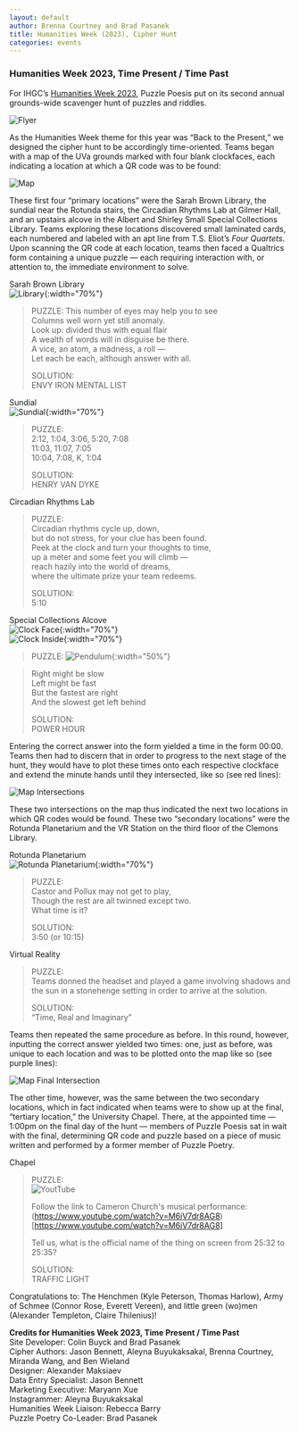 ```yaml
---
layout: default
author: Brenna Courtney and Brad Pasanek
title: Humanities Week (2023), Cipher Hunt
categories: events
---
```


### Humanities Week 2023, Time Present / Time Past

For IHGC’s [Humanities Week 2023](https://www.hw-uva.com), Puzzle Poesis put on its second annual grounds-wide scavenger hunt of puzzles and riddles. 

![Flyer](../../../../images/CipherHuntFlyer2023.png)

As the Humanities Week theme for this year was “Back to the Present,” we designed the cipher hunt to be accordingly time-oriented. Teams began with a map of the UVa grounds marked with four blank clockfaces, each indicating a location at which a QR code was to be found:

![Map](../../../../images/ciphermap.png)

These first four “primary locations” were the Sarah Brown Library, the sundial near the Rotunda stairs, the Circadian Rhythms Lab at Gilmer Hall, and an upstairs alcove in the Albert and Shirley Small Special Collections Library. Teams exploring these locations discovered small laminated cards, each numbered and labeled with an apt line from T.S. Eliot’s *Four Quartets*. Upon scanning the QR code at each location, teams then faced a Qualtrics form containing a unique puzzle — each requiring interaction with, or attention to, the immediate environment to solve. 

Sarah Brown Library  
![Library](../../../../images/SB-Library.jpg){:width="70%"}

>PUZZLE:
>This number of eyes may help you to see  
>Columns well worn yet still anomaly.  
>Look up: divided thus with equal flair  
>A wealth of words will in disguise be there.  
>A vice, an atom, a madness, a roll —  
>Let each be each, although answer with all.
>
>SOLUTION:  
>ENVY IRON MENTAL LIST

Sundial  
![Sundial](../../../../images/Sundial.png){:width="70%"}

>PUZZLE:  
>2:12, 1:04, 3:06, 5:20, 7:08  
>11:03, 11:07, 7:05  
>10:04, 7:08, K, 1:04  
>
>SOLUTION:  
>HENRY VAN DYKE

Circadian Rhythms Lab

>PUZZLE:  
>Circadian rhythms cycle up, down,  
>but do not stress, for your clue has been found.  
>Peek at the clock and turn your thoughts to time,  
>up a meter and some feet you will climb —  
>reach hazily into the world of dreams,  
>where the ultimate prize your team redeems.  
>
>SOLUTION:  
>5:10

Special Collections Alcove  
![Clock Face](../../../../images/SpecColl-Clock1.jpg){:width="70%"}  
![Clock Inside](../../../../images/SpecColl-Clock2.jpg){:width="70%"}

>PUZZLE: 
>![Pendulum](../../../../images/Pendulum.png){:width="50%"}

>Right might be slow  
>Left might be fast   
>But the fastest are right  
>And the slowest get left behind  
>
>SOLUTION:  
>POWER HOUR

Entering the correct answer into the form yielded a time in the form 00:00. Teams then had to discern that in order to progress to the next stage of the hunt, they would have to plot these times onto each respective clockface and extend the minute hands until they intersected, like so (see red lines):

![Map Intersections](../../../../images/Map-Intersections.png)


These two intersections on the map thus indicated the next two locations in which QR codes would be found. These two “secondary locations” were the Rotunda Planetarium and the VR Station on the third floor of the Clemons Library. 

Rotunda Planetarium  
![Rotunda Planetarium](../../../../images/RotundaPlanetarium.png){:width="70%"}

>PUZZLE:  
>Castor and Pollux may not get to play,  
>Though the rest are all twinned except two.  
>What time is it?
>
>SOLUTION:  
>3:50 (or 10:15)

Virtual Reality

>PUZZLE:  
>Teams donned the headset and played a game involving shadows and the sun in a stonehenge setting in order to arrive at the solution.
>
>SOLUTION:  
>“Time, Real and Imaginary”

Teams then repeated the same procedure as before. In this round, however, inputting the correct answer yielded two times: one, just as before, was unique to each location and was to be plotted onto the map like so (see purple lines):

![Map Final Intersection](../../../../images/Map-Intersections2.png)

The other time, however, was the same between the two secondary locations, which in fact indicated when teams were to show up at the final, “tertiary location,” the University Chapel. There, at the appointed time — 1:00pm on the final day of the hunt — members of Puzzle Poesis sat in wait with the final, determining QR code and puzzle based on a piece of music written and performed by a former member of Puzzle Poetry. 

Chapel

>PUZZLE:  
>![YoutTube](../../../../images/YouTube-Pentomino.png)
>
>Follow the link to Cameron Church's musical performance: (https://www.youtube.com/watch?v=M6jV7dr8AG8)[https://www.youtube.com/watch?v=M6jV7dr8AG8] 
>
>Tell us, what is the official name of the thing on screen from 25:32 to 25:35?
>
>SOLUTION:  
>TRAFFIC LIGHT

Congratulations to: The Henchmen (Kyle Peterson, Thomas Harlow), Army of Schmee (Connor Rose, Everett Vereen), and little green (wo)men (Alexander Templeton, Claire Thilenius)!

**Credits for Humanities Week 2023, Time Present / Time Past**  
Site Developer: Colin Buyck and Brad Pasanek  
Cipher Authors: Jason Bennett, Aleyna Buyukaksakal, Brenna Courtney, Miranda Wang, and Ben Wieland  
Designer: Alexander Maksiaev  
Data Entry Specialist: Jason Bennett  
Marketing Executive: Maryann Xue  
Instagrammer: Aleyna Buyukaksakal   
Humanities Week Liaison: Rebecca Barry  
Puzzle Poetry Co-Leader: Brad Pasanek
